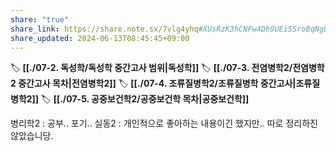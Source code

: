 ```yaml
---
share: "true"
share_link: https://share.note.sx/7vlg4yhq#XUsRzK3hCNFw4Dh9UEiSSroBqNgBoRKvcORMo+IbJWY
share_updated: 2024-06-13T08:45:45+09:00
---
```


🏷 **[[./07-2. 독성학/독성학 중간고사 범위|독성학]]**
🏷️ **[[./07-3. 전염병학2/전염병학2 중간고사 목차|전염병학2]]**
🏷️ **[[./07-4. 조류질병학2/조류질병학 중간고사|조류질병학2]]**
🏷️ **[[./07-5. 공중보건학2/공중보건학 목차|공중보건학]]**

병리학2 : 공부.. 포기..
실동2 : 개인적으로 좋아하는 내용이긴 했지만.. 따로 정리하진 않았습니당.
